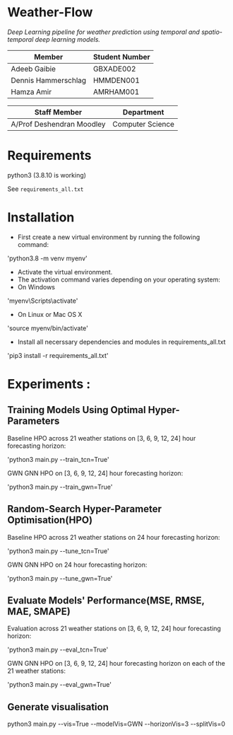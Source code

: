 # Weather-Flow

*Deep Learning pipeline for weather prediction using temporal and spatio-temporal deep learning models.*

| Member              | Student Number |
| ------------------- | -------------- |
| Adeeb Gaibie        | GBXADE002      |
| Dennis Hammerschlag | HMMDEN001      |
| Hamza Amir          | AMRHAM001      |

| Staff Member              | Department       |
| ------------------------- | ---------------- |
| A/Prof Deshendran Moodley | Computer Science |

# Requirements

python3
(3.8.10 is working)

See `requirements_all.txt`

# Installation

* First create a new virtual environment by running the following command:

'python3.8 -m venv myenv'

* Activate the virtual environment.
* The activation command varies depending on your operating system:
* On Windows

'myenv\Scripts\activate'

* On Linux or Mac OS X

'source myenv/bin/activate'

* Install all necerssary dependencies and modules in requirements_all.txt

'pip3 install -r requirements_all.txt'

# Experiments :

## Training Models Using Optimal Hyper-Parameters

Baseline HPO across 21 weather stations on [3, 6, 9, 12, 24] hour forecasting horizon:

'python3 main.py --train_tcn=True'

GWN GNN HPO on [3, 6, 9, 12, 24] hour forecasting horizon:

'python3 main.py --train_gwn=True'

## Random-Search Hyper-Parameter Optimisation(HPO)

Baseline HPO across 21 weather stations on 24 hour forecasting horizon:

'python3 main.py --tune_tcn=True'

GWN GNN HPO on 24 hour forecasting horizon:

'python3 main.py --tune_gwn=True'

## Evaluate Models' Performance(MSE, RMSE, MAE, SMAPE)

Evaluation across 21 weather stations on [3, 6, 9, 12, 24] hour forecasting horizon:

'python3 main.py --eval_tcn=True'

GWN GNN HPO on [3, 6, 9, 12, 24] hour forecasting horizon on each of the 21 weather stations:

'python3 main.py --eval_gwn=True'


## Generate visualisation

 python3 main.py --vis=True --modelVis=GWN --horizonVis=3 --splitVis=0